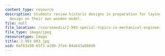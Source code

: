 ```yaml
---
content_type: resource
description: Students review historic designs in preparation for laying out a preliminary
  design on their own wooden model.
file: null
file_location: /coursemedia/2-993-special-topics-in-mechanical-engineering-the-art-and-science-of-boat-design-january-iap-2007/6af83a9865f3a1003fe484a6d3a668d0_2993003.jpg
file_type: image/jpeg
resourcetype: Image
title: 2.993 003.jpg
uid: 6af83a98-65f3-a100-3fe4-84a6d3a668d0
---
```

